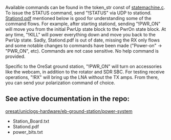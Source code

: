 Available commands can be found in the token_str const of [statemachine.c](/src/statemachine.c). To issue the STATUS command, send "!STATUS" via UDP to stationd. [Stationd.pdf](https://github.com/oresat/uniclogs-hardware/tree/master/eb-ground-station/power-system/Stationd.pdf) mentioned below is good for understanding some of the command flows. For example, after starting stationd, sending "!PWR_ON" will move you from the initial PwrUp state block to the PwrOn state block. At any time, "!KILL" will power everything down and move you back to the PwrUp state. Sadly, Stationd.pdf is out of date, missing the RX only flows and some notable changes to commands have been made ("Power-on" -> "PWR_ON", etc). Commands are not case sensitive. No help command is provided.

Specific to the OreSat ground station, "!PWR_ON" will turn on accessories like the webcam, in addition to the rotator and SDR SBC. For testing receive operations, "!RX" will bring up the LNA without the TX amps. From there, you can send your polarization command of choice.

## See active documentation in the repo:

[oresat/uniclogs-hardware/eb-ground-station/power-system](https://github.com/oresat/uniclogs-hardware/tree/master/eb-ground-station/power-system)

* Station_Board.txt
* Stationd.pdf
* power_bits.txt

